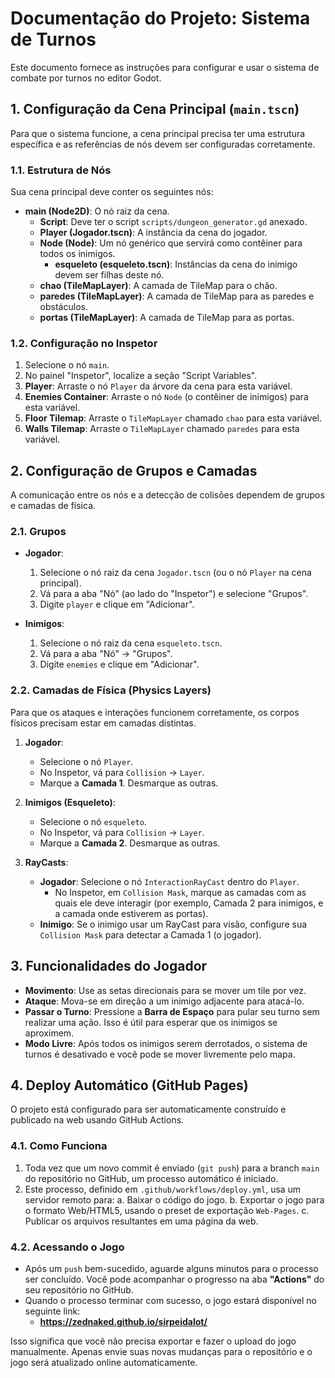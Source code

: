 # Documentação do Projeto: Sistema de Turnos

Este documento fornece as instruções para configurar e usar o sistema de combate por turnos no editor Godot.

## 1. Configuração da Cena Principal (`main.tscn`)

Para que o sistema funcione, a cena principal precisa ter uma estrutura específica e as referências de nós devem ser configuradas corretamente.

### 1.1. Estrutura de Nós

Sua cena principal deve conter os seguintes nós:

-   **main (Node2D)**: O nó raiz da cena.
    -   **Script**: Deve ter o script `scripts/dungeon_generator.gd` anexado.
    -   **Player (Jogador.tscn)**: A instância da cena do jogador.
    -   **Node (Node)**: Um nó genérico que servirá como contêiner para todos os inimigos.
        -   **esqueleto (esqueleto.tscn)**: Instâncias da cena do inimigo devem ser filhas deste nó.
    -   **chao (TileMapLayer)**: A camada de TileMap para o chão.
    -   **paredes (TileMapLayer)**: A camada de TileMap para as paredes e obstáculos.
    -   **portas (TileMapLayer)**: A camada de TileMap para as portas.

### 1.2. Configuração no Inspetor

1.  Selecione o nó `main`.
2.  No painel "Inspetor", localize a seção "Script Variables".
3.  **Player**: Arraste o nó `Player` da árvore da cena para esta variável.
4.  **Enemies Container**: Arraste o nó `Node` (o contêiner de inimigos) para esta variável.
5.  **Floor Tilemap**: Arraste o `TileMapLayer` chamado `chao` para esta variável.
6.  **Walls Tilemap**: Arraste o `TileMapLayer` chamado `paredes` para esta variável.

## 2. Configuração de Grupos e Camadas

A comunicação entre os nós e a detecção de colisões dependem de grupos e camadas de física.

### 2.1. Grupos

-   **Jogador**:
    1.  Selecione o nó raiz da cena `Jogador.tscn` (ou o nó `Player` na cena principal).
    2.  Vá para a aba "Nó" (ao lado do "Inspetor") e selecione "Grupos".
    3.  Digite `player` e clique em "Adicionar".

-   **Inimigos**:
    1.  Selecione o nó raiz da cena `esqueleto.tscn`.
    2.  Vá para a aba "Nó" -> "Grupos".
    3.  Digite `enemies` e clique em "Adicionar".

### 2.2. Camadas de Física (Physics Layers)

Para que os ataques e interações funcionem corretamente, os corpos físicos precisam estar em camadas distintas.

1.  **Jogador**:
    -   Selecione o nó `Player`.
    -   No Inspetor, vá para `Collision` -> `Layer`.
    -   Marque a **Camada 1**. Desmarque as outras.

2.  **Inimigos (Esqueleto)**:
    -   Selecione o nó `esqueleto`.
    -   No Inspetor, vá para `Collision` -> `Layer`.
    -   Marque a **Camada 2**. Desmarque as outras.

3.  **RayCasts**:
    -   **Jogador**: Selecione o nó `InteractionRayCast` dentro do `Player`.
        -   No Inspetor, em `Collision Mask`, marque as camadas com as quais ele deve interagir (por exemplo, Camada 2 para inimigos, e a camada onde estiverem as portas).
    -   **Inimigo**: Se o inimigo usar um RayCast para visão, configure sua `Collision Mask` para detectar a Camada 1 (o jogador).

## 3. Funcionalidades do Jogador

-   **Movimento**: Use as setas direcionais para se mover um tile por vez.
-   **Ataque**: Mova-se em direção a um inimigo adjacente para atacá-lo.
-   **Passar o Turno**: Pressione a **Barra de Espaço** para pular seu turno sem realizar uma ação. Isso é útil para esperar que os inimigos se aproximem.
-   **Modo Livre**: Após todos os inimigos serem derrotados, o sistema de turnos é desativado e você pode se mover livremente pelo mapa.

## 4. Deploy Automático (GitHub Pages)

O projeto está configurado para ser automaticamente construído e publicado na web usando GitHub Actions.

### 4.1. Como Funciona

1.  Toda vez que um novo commit é enviado (`git push`) para a branch `main` do repositório no GitHub, um processo automático é iniciado.
2.  Este processo, definido em `.github/workflows/deploy.yml`, usa um servidor remoto para:
    a. Baixar o código do jogo.
    b. Exportar o jogo para o formato Web/HTML5, usando o preset de exportação `Web-Pages`.
    c. Publicar os arquivos resultantes em uma página da web.

### 4.2. Acessando o Jogo

-   Após um `push` bem-sucedido, aguarde alguns minutos para o processo ser concluído. Você pode acompanhar o progresso na aba **"Actions"** do seu repositório no GitHub.
-   Quando o processo terminar com sucesso, o jogo estará disponível no seguinte link:
    -   **https://zednaked.github.io/sirpeidalot/**

Isso significa que você não precisa exportar e fazer o upload do jogo manualmente. Apenas envie suas novas mudanças para o repositório e o jogo será atualizado online automaticamente.